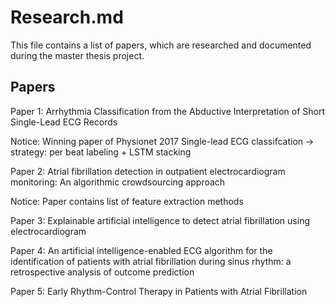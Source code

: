 # Research.md

This file contains a list of papers, which are researched and documented during the master thesis project.

## Papers

Paper 1: Arrhythmia Classification from the Abductive Interpretation of Short Single-Lead ECG Records

Notice: Winning paper of Physionet 2017 Single-lead ECG classifcation -> strategy: per beat labeling + LSTM stacking

Paper 2: Atrial fibrillation detection in outpatient electrocardiogram monitoring: An algorithmic crowdsourcing approach

Notice: Paper contains list of feature extraction methods

Paper 3: Explainable artificial intelligence to detect atrial fibrillation using electrocardiogram

Paper 4: An artificial intelligence-enabled ECG algorithm for the identification of patients with atrial fibrillation during sinus rhythm: a retrospective analysis of outcome prediction

Paper 5: Early Rhythm-Control Therapy in Patients with Atrial Fibrillation
